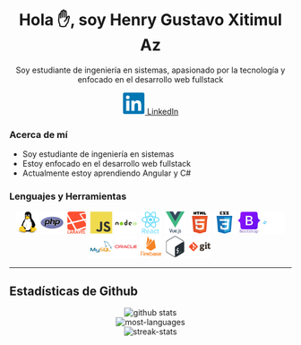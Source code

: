 <div align="center">
    <h1>
        Hola ✋, soy Henry Gustavo Xitimul Az
    </h1>
</div>

<div align="center">
    <p>
       Soy estudiante de ingeniería en sistemas, apasionado por la tecnología y enfocado en el desarrollo web fullstack 
    </p>
</div>
<div align="center">
    <a href="https://www.linkedin.com/in/henry-gustavo-xitimul-az">
    	<img alt="linkedin" src="https://raw.githubusercontent.com/devicons/devicon/1119b9f84c0290e0f0b38982099a2bd027a48bf1/icons/linkedin/linkedin-original.svg" width="40" />
    LinkedIn
    </a>
</div>

### Acerca de mí

* Soy estudiante de ingeniería en sistemas
* Estoy enfocado en el desarrollo web fullstack
* Actualmente estoy aprendiendo Angular y C#

### Lenguajes y Herramientas

<div align="center">
	<img width="40" alt="linux" src="https://raw.githubusercontent.com/devicons/devicon/1119b9f84c0290e0f0b38982099a2bd027a48bf1/icons/linux/linux-original.svg" />
    <img width="40" alt="php" src="https://raw.githubusercontent.com/devicons/devicon/1119b9f84c0290e0f0b38982099a2bd027a48bf1/icons/php/php-original.svg" />
    <img width="40" alt="laravel" src="https://raw.githubusercontent.com/devicons/devicon/1119b9f84c0290e0f0b38982099a2bd027a48bf1/icons/laravel/laravel-plain-wordmark.svg" />
    <img width="40" alt="javascript" src="https://raw.githubusercontent.com/devicons/devicon/1119b9f84c0290e0f0b38982099a2bd027a48bf1/icons/javascript/javascript-original.svg" />
    <img width="40" alt="nodejs" src="https://raw.githubusercontent.com/devicons/devicon/1119b9f84c0290e0f0b38982099a2bd027a48bf1/icons/nodejs/nodejs-original-wordmark.svg" />
    <img width="40" alt="react" src="https://raw.githubusercontent.com/devicons/devicon/1119b9f84c0290e0f0b38982099a2bd027a48bf1/icons/react/react-original-wordmark.svg" />
    <img width="40" alt="vue" src="https://raw.githubusercontent.com/devicons/devicon/1119b9f84c0290e0f0b38982099a2bd027a48bf1/icons/vuejs/vuejs-original-wordmark.svg" />
    <img width="40" alt="html" src="https://raw.githubusercontent.com/devicons/devicon/1119b9f84c0290e0f0b38982099a2bd027a48bf1/icons/html5/html5-original-wordmark.svg" />
    <img width="40" alt="css" src="https://raw.githubusercontent.com/devicons/devicon/1119b9f84c0290e0f0b38982099a2bd027a48bf1/icons/css3/css3-original-wordmark.svg" />
    <img width="40" alt="bootstrap" src="https://raw.githubusercontent.com/devicons/devicon/1119b9f84c0290e0f0b38982099a2bd027a48bf1/icons/bootstrap/bootstrap-original-wordmark.svg" />
    <img width="40" alt="tailwindcss" src="https://raw.githubusercontent.com/devicons/devicon/1119b9f84c0290e0f0b38982099a2bd027a48bf1/icons/tailwindcss/tailwindcss-original-wordmark.svg" />
    <img width="40" alt="mysql" src="https://raw.githubusercontent.com/devicons/devicon/1119b9f84c0290e0f0b38982099a2bd027a48bf1/icons/mysql/mysql-original-wordmark.svg" />
    <img width="40" alt="oracle" src="https://raw.githubusercontent.com/devicons/devicon/1119b9f84c0290e0f0b38982099a2bd027a48bf1/icons/oracle/oracle-original.svg" />
    <img width="40" alt="firebase" src="https://raw.githubusercontent.com/devicons/devicon/1119b9f84c0290e0f0b38982099a2bd027a48bf1/icons/firebase/firebase-plain-wordmark.svg" />
    <img width="40" alt="bash" src="https://raw.githubusercontent.com/devicons/devicon/1119b9f84c0290e0f0b38982099a2bd027a48bf1/icons/bash/bash-original.svg" />
    <img width="40" alt="git" src="https://raw.githubusercontent.com/devicons/devicon/1119b9f84c0290e0f0b38982099a2bd027a48bf1/icons/git/git-original-wordmark.svg" />
</div>








___



## Estadísticas de Github



<div align="center">
    <img alt="github stats" src="https://github-readme-stats.vercel.app/api?username=HenryXAz&show_icons=true&theme=ayu-mirage" />
</div>







<div align="center">
    <img src="https://github-readme-stats.vercel.app/api/top-langs/?username=HenryXAz&&theme=ayu-mirage" alt="most-languages" />
</div>







<div align="center">
    <img alt="streak-stats" src="https://streak-stats.demolab.com?user=HenryXAz&theme=ayu-mirage" />
</div>
